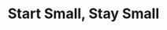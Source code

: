 ---
title: "Start Small, Stay Small"
showDate: false
draft: false
tags: ["classic","poem"]
link: "https://www.amazon.ca/Start-Small-Stay-Developers-Launching/dp/0615373968/ref=sr_1_1?s=books&ie=UTF8&qid=1535171296&sr=1-1&keywords=start+small+stay+small"
read: ""
target: "_blank"
---